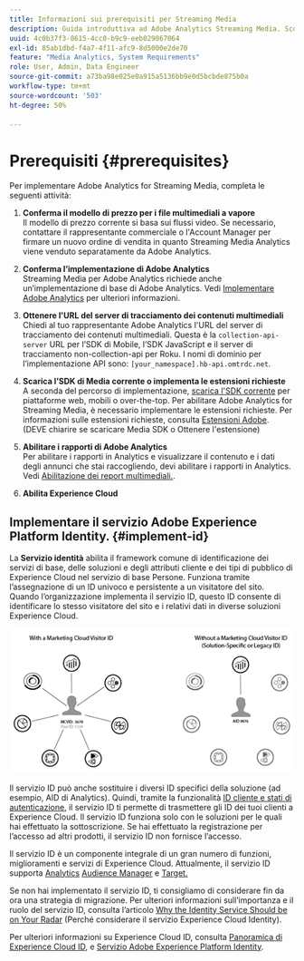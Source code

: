 ```yaml
---
title: Informazioni sui prerequisiti per Streaming Media
description: Guida introduttiva ad Adobe Analytics Streaming Media. Scopri cosa serve per implementare Adobe Analytics for Streaming Media.
uuid: 4c0b37f3-8615-4cc0-b9c9-eeb029067064
exl-id: 85ab1dbd-f4a7-4f11-afc9-8d5000e2de70
feature: "Media Analytics, System Requirements"
role: User, Admin, Data Engineer
source-git-commit: a73ba98e025e0a915a5136bb9e0d5bcbde875b0a
workflow-type: tm+mt
source-wordcount: '503'
ht-degree: 50%

---
```


# Prerequisiti {#prerequisites}

Per implementare Adobe Analytics for Streaming Media, completa le seguenti attività:

1. **Conferma il modello di prezzo per i file multimediali a vapore**<br>
Il modello di prezzo corrente si basa sui flussi video. Se necessario, contattare il rappresentante commerciale o l&#39;Account Manager per firmare un nuovo ordine di vendita in quanto Streaming Media Analytics viene venduto separatamente da Adobe Analytics.

1. **Conferma l’implementazione di Adobe Analytics**<br>
Streaming Media per Adobe Analytics richiede anche un’implementazione di base di Adobe Analytics. Vedi [Implementare Adobe Analytics](https://experienceleague.adobe.com/docs/analytics/implementation/home.html?lang=it) per ulteriori informazioni.

1. **Ottenere l&#39;URL del server di tracciamento dei contenuti multimediali**<br>
Chiedi al tuo rappresentante Adobe Analytics l&#39;URL del server di tracciamento dei contenuti multimediali. Questa è la 
`collection-api-server` URL per l’SDK di Mobile, l’SDK JavaScript e il server di tracciamento non-collection-api per Roku. I nomi di dominio per l’implementazione API sono: `[your_namespace].hb-api.omtrdc.net`.

1. **Scarica l’SDK di Media corrente o implementa le estensioni richieste**<br>
A seconda del percorso di implementazione, [scarica l&#39;SDK corrente](download-sdks.md) per piattaforme web, mobili o over-the-top. Per abilitare Adobe Analytics for Streaming Media, è necessario implementare le estensioni richieste. Per informazioni sulle estensioni richieste, consulta [Estensioni Adobe](download-sdks.md#media-extension). (DEVE chiarire se scaricare Media SDK o Ottenere l&#39;estensione)

1. **Abilitare i rapporti di Adobe Analytics**<br>
Per abilitare i rapporti in Analytics e visualizzare il contenuto e i dati degli annunci che stai raccogliendo, devi abilitare i rapporti in Analytics. Vedi [Abilitazione dei report multimediali.](/help/reporting/media-reports-enable.md).

1. **Abilita Experience Cloud**<br>


## Implementare il servizio Adobe Experience Platform Identity. {#implement-id}

La **Servizio identità** abilita il framework comune di identificazione dei servizi di base, delle soluzioni e degli attributi cliente e dei tipi di pubblico di Experience Cloud nel servizio di base Persone. Funziona tramite l’assegnazione di un ID univoco e persistente a un visitatore del sito. Quando l’organizzazione implementa il servizio ID, questo ID consente di identificare lo stesso visitatore del sito e i relativi dati in diverse soluzioni Experience Cloud.

![Grafico del servizio ID](assets/mc_id_service_graphic.png)

Il servizio ID può anche sostituire i diversi ID specifici della soluzione (ad esempio, AID di Analytics). Quindi, tramite la funzionalità [ID cliente e stati di autenticazione](https://experienceleague.adobe.com/docs/id-service/using/reference/authenticated-state.html?lang=it), il servizio ID ti permette di trasmettere gli ID dei tuoi clienti a Experience Cloud. Il servizio ID funziona solo con le soluzioni per le quali hai effettuato la sottoscrizione. Se hai effettuato la registrazione per l’accesso ad altri prodotti, il servizio ID non fornisce l’accesso.

Il servizio ID è un componente integrale di un gran numero di funzioni, miglioramenti e servizi di Experience Cloud. Attualmente, il servizio ID supporta [Analytics](https://www.adobe.com/it/marketing-cloud/web-analytics.html) [Audience Manager](https://www.adobe.com/it/marketing-cloud/data-management-platform.html) e [Target.](https://www.adobe.com/it/marketing-cloud/testing-targeting.html)

Se non hai implementato il servizio ID, ti consigliamo di considerare fin da ora una strategia di migrazione. Per ulteriori informazioni sull’importanza e il ruolo del servizio ID, consulta l’articolo [Why the Identity Service Should be on Your Radar](https://theblog.adobe.com/why-new-adobe-marketing-cloud-id-service-should-be-on-your-radar/) (Perché considerare il servizio Experience Cloud Identity).

Per ulteriori informazioni su Experience Cloud ID, consulta [Panoramica di Experience Cloud ID,](https://experienceleague.adobe.com/docs/id-service/using/intro/overview.html?lang=it) e [Servizio Adobe Experience Platform Identity](https://experienceleague.adobe.com/docs/id-service/using/home.html?lang=it).
